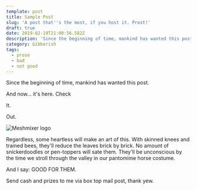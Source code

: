 ```yaml
---
template: post
title: Sample Post
slug: 'A post that''s the most, if you host it. Prost!'
draft: true
date: 2019-02-19T21:00:56.582Z
description: 'Since the beginning of time, mankind has wanted this post. '
category: Gibberish
tags:
  - prose
  - bad
  - not good
---
```

Since the beginning of time, mankind has wanted this post. 

And now... it's here. Check 

It.

Out.

![Meshmixer logo](/media/meshmixer-3d-printing-tool-logo.png "Meshmixer Logo")

Regardless, some heartless will make an art of this. With skinned knees and trained bees, they'll reduce the leaves brick by brick. No amount of snickerdoodles or pen-toppers will sate them. They'll be unconscious by the time we stroll through the valley in our pantomime horse costume.

And I say: GOOD FOR THEM.

Send cash and prizes to me via box top mail post, thank yew.
